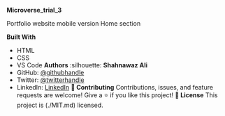 **Microverse_trial_3**

Portfolio website mobile version
Home section

**Built With**

- HTML
- CSS
- VS Code
  **Authors**
  :silhouette: **Shahnawaz Ali**
- GitHub: [@githubhandle](https://github.com/shahnawaza75)
- Twitter: [@twitterhandle](https://twitter.com/RjShahnawaza75)
- LinkedIn: [LinkedIn](https://www.linkedin.com/in/shahnawaz-ali-a24b72204)
  **:handshake: Contributing**
  Contributions, issues, and feature requests are welcome!
  Give a :star:️ if you like this project!
  **:memo: License**
  This project is (./MIT.md) licensed.
